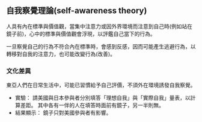 ## 自我察覺理論(self-awareness theory)

人具有內在標準與價值觀，當集中注意力或因外界環境而注意到自己時(例如站在鏡子前)，心中的標準與價值觀會浮現，以評鑑自己當下的行為。

一旦察覺自己的行為不符合內在標準時，會感到反感，因而可能產生逃避行為，以轉移對自我的注意力，也可能改變行為(改善)。

### 文化差異
東亞人們在日常生活中，可能已習慣給予自己評價，不須外在環境誘發自我察覺。
* 實驗：
請美國與日本參與者分別填答「理想自我」與「實際自我」量表，以計算差距。
其中各有一伴的人在填答時面前有鏡子，另一半則無。
* 結果顯示：
鏡子只對美國參與者有影響。

